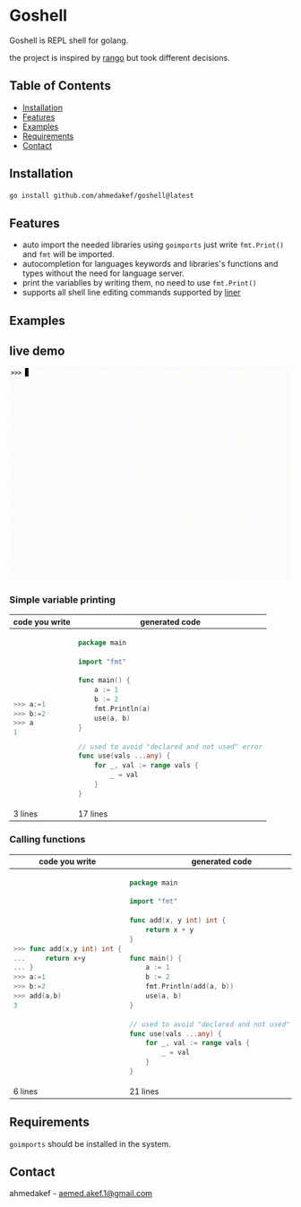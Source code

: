 # Goshell

Goshell is REPL shell for golang.

the project is inspired by [rango](https://github.com/emicklei/rango/) but took different decisions.

## Table of Contents

- [Installation](#installation)
- [Features](#features)
- [Examples](#examples)
- [Requirements](#requirements)
- [Contact](#contact)

## Installation

```sh
go install github.com/ahmedakef/goshell@latest
```
## Features

- auto import the needed libraries using `goimports` just write `fmt.Print()` and `fmt` will be imported.
- autocompletion for languages keywords and libraries's functions and types without the need for language server.
- print the variablles by writing them, no need to use `fmt.Print()`
- supports all shell line editing commands supported by [liner](https://github.com/peterh/liner?tab=readme-ov-file#line-editing)

## Examples

## live  demo
![Example Demo](docs/example.gif?raw=true "Example demo")

### Simple variable printing


<table>
<thead>
<tr>
<th><strong>code you write</strong></th>
<th><strong>generated code</strong></th>
</tr>
</thead>
<tbody>
<tr>
<td>

```go
>>> a:=1
>>> b:=2
>>> a
1
```

</td>
<td>

```go
package main

import "fmt"

func main() {
	a := 1
	b := 2
	fmt.Println(a)
	use(a, b)
}

// used to avoid "declared and not used" error
func use(vals ...any) {
	for _, val := range vals {
		_ = val
	}
}
```

</td>
</tr>
<tr><td>3 lines</td><td>17 lines</td></tr></tbody></table>


### Calling functions


<table>
<thead>
<tr>
<th><strong>code you write</strong></th>
<th><strong>generated code</strong></th>
</tr>
</thead>
<tbody>
<tr>
<td>

```go
>>> func add(x,y int) int {
...     return x+y
... }
>>> a:=1
>>> b:=2
>>> add(a,b)
3
```

</td>
<td>

```go
package main

import "fmt"

func add(x, y int) int {
	return x + y
}

func main() {
	a := 1
	b := 2
	fmt.Println(add(a, b))
	use(a, b)
}

// used to avoid "declared and not used" error
func use(vals ...any) {
	for _, val := range vals {
		_ = val
	}
}
```

</td>
</tr>
<tr><td>6 lines</td><td>21 lines</td></tr></tbody></table>

## Requirements
`goimports` should be installed in the system.

## Contact

ahmedakef - aemed.akef.1@gmail.com
